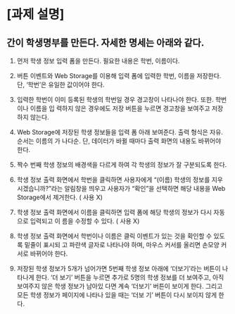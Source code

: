 # [과제 설명]
## 간이 학생명부를 만든다. 자세한 명세는 아래와 같다.

1) 먼저 학생 정보 입력 폼을 만든다. 필요한 내용은 학번, 이름이다.
  
2) 버튼 이벤트와 Web Storage를 이용해 입력 폼에 입력한 학번, 이름을 저장한다. 단, ‘학번’은 유일한 
값이어야 한다.

3) 입력한 학번이 이미 등록된 학생의 학번일 경우 경고창이 나타나야 한다. 또한. 학번이나 이름을 입
력하지 않은 경우에도 저장 버튼을 누르면 경고창을 보여주고 저장하지 않는다.

4) Web Storage에 저장된 학생 정보들을 입력 폼 아래 보여준다. 출력 형식은 자유. 순서는 이름의 가
나다순. 단, 데이터가 바뀔 때마다 출력 화면의 내용도 바뀌어야 한다.

5) 짝수 번째 학생 정보의 배경색을 다르게 하여 각 학생의 정보가 잘 구분되도록 한다.

6) 학생 정보 출력 화면에서 학번을 클릭하면 사용자에게 “(이름) 학생의 정보를 지우시겠습니까?”라는 
알림창을 띄우고 사용자가 “확인”을 선택하면 해당 내용을 Web Storage에서 제거한다. (<a> 사용 X)

7) 학생 정보 출력 화면에서 이름을 클릭하면 입력 폼에 해당 학생의 정보가 다시 자동으로 입력되고 이
름을 수정할 수 있다. (<a> 사용 X)

8) 학생 정보 출력 화면에서 학번이나 이름은 클릭 이벤트가 있는 것을 확인할 수 있도록 밑줄이 표시되
고 파란색 글자로 나타나야 하며, 마우스 커서를 올리면 손모양 커서로 바뀌어야 한다.

9) 저장된 학생 정보가 5개가 넘어가면 5번째 학생 정보 아래에 ‘더보기’라는 버튼이 나타나게 한다. ‘더
보기’ 버튼을 누르면 추가로 5명의 학생 정보를 더 보여주고, 아직 보여주지 않은 학생 정보가 남아있
다면 계속 ‘더보기’ 버튼이 보이게 한다. 그리고 모든 학생 정보가 페이지에 나타나 있을 때는 ‘더보
기’ 버튼이 다시 보이지 않게 한다.
